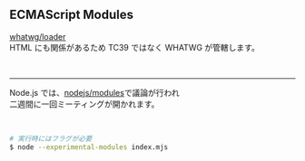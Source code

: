 ## ECMAScript Modules

[whatwg/loader](https://github.com/whatwg/loader)  
HTML にも関係があるため TC39 ではなく WHATWG が管轄します。

<br />

---

Node.js では、[nodejs/modules](https://github.com/nodejs/modules)で議論が行われ  
二週間に一回ミーティングが開かれます。

<br />

```sh
# 実行時にはフラグが必要
$ node --experimental-modules index.mjs
```
